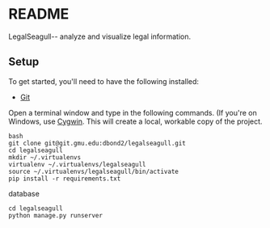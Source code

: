 README
==

LegalSeagull-- analyze and visualize legal information.

Setup
---

To get started, you'll need to have the following installed:
* [Git](http://http://git-scm.com/book/en/Getting-Started-Installing-Git)

Open a terminal window and type in the following commands. (If you're on Windows,
use [Cygwin](http://cygwin.com/). This will create a local, workable copy of the
project.

    bash
    git clone git@git.gmu.edu:dbond2/legalseagull.git
    cd legalseagull
    mkdir ~/.virtualenvs
    virtualenv ~/.virtualenvs/legalseagull
    source ~/.virtualenvs/legalseagull/bin/activate
    pip install -r requirements.txt

database

    cd legalseagull
    python manage.py runserver

